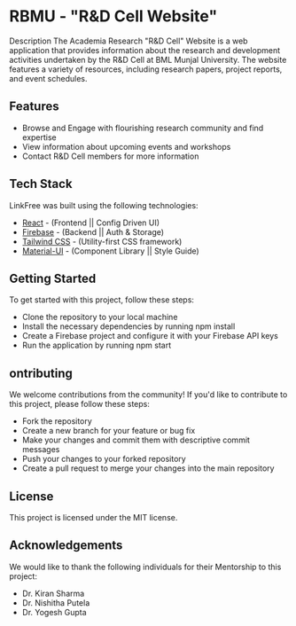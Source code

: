 # RBMU - "R&D Cell Website"
Description
The Academia Research "R&D Cell" Website is a web application that provides information about the research and development activities undertaken by the R&D Cell at BML Munjal University. The website features a variety of resources, including research papers, project reports, and event schedules.

## Features
- Browse and Engage with flourishing research community and find expertise
- View information about upcoming events and workshops
- Contact R&D Cell members for more information

## Tech Stack

LinkFree was built using the following technologies:

- [React](https://nextjs.org/) - (Frontend || Config Driven UI)
- [Firebase](https://www.mongodb.com/) - (Backend || Auth & Storage)
- [Tailwind CSS](https://tailwindcss.com/) - (Utility-first CSS framework)
- [Material-UI]() - (Component Library || Style Guide)

## Getting Started
To get started with this project, follow these steps:
- Clone the repository to your local machine
- Install the necessary dependencies by running npm install
- Create a Firebase project and configure it with your Firebase API keys
- Run the application by running npm start


## ontributing
We welcome contributions from the community! If you'd like to contribute to this project, please follow these steps:

- Fork the repository
- Create a new branch for your feature or bug fix
- Make your changes and commit them with descriptive commit messages
- Push your changes to your forked repository
- Create a pull request to merge your changes into the main repository


## License
This project is licensed under the MIT license.

## Acknowledgements
We would like to thank the following individuals for their Mentorship to this project:

- Dr. Kiran Sharma 
- Dr. Nishitha Putela
- Dr. Yogesh Gupta
